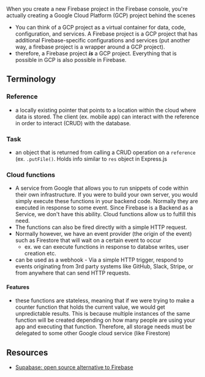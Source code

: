 
When you create a new Firebase project in the Firebase console, you're actually creating a Google Cloud Platform (GCP) project behind the scenes
- You can think of a GCP project as a virtual container for data, code, configuration, and services. A Firebase project is a GCP project that has additional Firebase-specific configurations and services (put another way, a firebase project is a wrapper around a GCP project). 
- therefore, a Firebase project ***is*** a GCP project. Everything that is possible in GCP is also possible in Firebase.
	
## Terminology
### Reference 
- a locally existing pointer that points to a location within the cloud where data is stored. The client (ex. mobile app) can interact with the reference in order to interact (CRUD) with the database.

### Task 
- an object that is returned from calling a CRUD operation on a `reference` (ex. `.putFile()`. Holds info similar to `res` object in Express.js

### Cloud functions
- A service from Google that allows you to run snippets of code within their own infrastructure. If you were to build your own server, you would simply execute these functions in your backend code. Normally they are executed in response to some event. Since Firebase is a Backend as a Service, we don't have this ability. Cloud functions allow us to fulfill this need.
- The functions can also be fired directly with a simple HTTP request.
- Normally however, we have an event provider (the origin of the event) such as Firestore that will wait on a certain event to occur 
	- ex. we can execute functions in response to databse writes, user creation etc.
- can be used as a webhook - Via a simple HTTP trigger, respond to events originating from 3rd party systems like GitHub, Slack, Stripe, or from anywhere that can send HTTP requests.

#### Features
- these functions are stateless, meaning that if we were trying to make a counter function that holds the current value, we would get unpredictable results. This is because multiple instances of the same function will be created depending on how many people are using your app and executing that function. Therefore, all storage needs must be delegated to some other Google cloud service (like Firestore) 

## Resources
- [Supabase: open source alternative to Firebase](https://github.com/supabase/supabase)